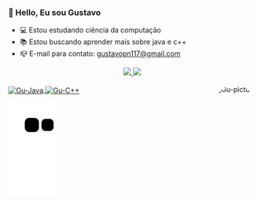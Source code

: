 ### 👋 Hello, Eu sou Gustavo
- 💻 Estou estudando ciência da computação
- 📚 Estou buscando aprender mais sobre java e c++
- 📪 E-mail para contato: gustavopn117@gmail.com
<div align="center">
  <a href="https://github.com/Gustheou">
  <img height="140em" src="https://github-readme-stats.vercel.app/api?username=gustheou&show_icons=true&theme=dark&include_all_commits=true&count_private=true"/>
  <img height="140em" src="https://github-readme-stats.vercel.app/api/top-langs/?username=gustheou&layout=compact&langs_count=7&theme=dark"/>
</div>
<div style="display: inline_block"><br>
  <img align="center" alt="Gu-Java" height="30" width="60" src="https://img.shields.io/badge/Java-ED8B00?style=for-the-badge&logo=java&logoColor=white">
  <img align="center" alt="Gu-C++" height="30" width="60" src="https://img.shields.io/badge/C%2B%2B-00599C?style=for-the-badge&logo=c%2B%2B&logoColor=white">
  <img align="right" alt="Gu-picture" height="150" style="border-radius:50px;" src="https://media.discordapp.net/attachments/371494903349510144/906361688926871563/1622915751906-modified.png?width=424&height=424">
</div>
  
<div> 

  ![Snake animation](https://github.com/Gustheou/Gustheou/blob/output/github-contribution-grid-snake.svg)
 

</div>

